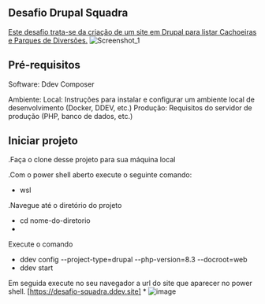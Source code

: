 ## Desafio Drupal Squadra

<ins>Este desafio trata-se da criação de um site em Drupal para listar Cachoeiras e Parques de Diversões.</ins>
![Screenshot_1](https://github.com/user-attachments/assets/860702ea-1291-4243-b9cf-eb73b9506060)

## Pré-requisitos
Software:
Ddev
Composer

Ambiente:
Local: Instruções para instalar e configurar um ambiente local de desenvolvimento (Docker, DDEV, etc.)
Produção: Requisitos do servidor de produção (PHP, banco de dados, etc.)

## Iniciar projeto
.Faça o clone desse projeto para sua máquina local 

.Com o power shell aberto execute o seguinte comando:
- wsl

.Navegue até o diretório do projeto 

- cd nome-do-diretorio
- 
Execute o comando 
- ddev config --project-type=drupal --php-version=8.3 --docroot=web
- ddev start

Em seguida execute no seu navegador a url do site que aparecer no power shell.
[https://desafio-squadra.ddev.site]
* 
![image](https://github.com/user-attachments/assets/2f25614a-f3fc-4110-837b-d8475c90ec5a)
